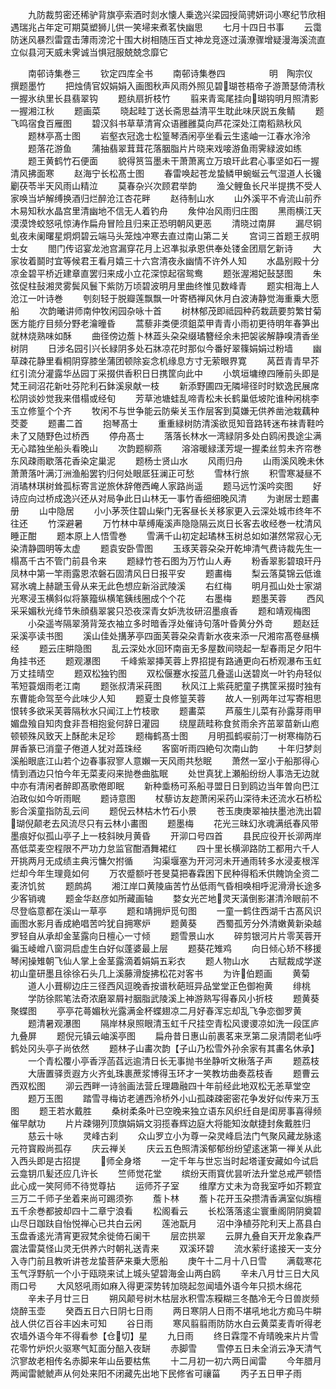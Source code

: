 <!-- { "loadSidebar": true } -->
　　九防裁剪密还稀驴背旗亭索酒时剡水懐人乗逸兴梁园授简骋妍词小寒纪节欣相遇瑞兆占年定可期莫塑狮儿供一笑埽来煮茗快幽思
　　七月十四日书事
　　云霭防迷风暴烈雷霆击薄雨滂沱十围大树相随压百丈神龙竞逐过潢潦骤增疑漫海溪流直立似县河天威未霁诚当惧冠服兢兢念靡它

　　南邨诗集巻三
　　钦定四库全书
　　南邨诗集巻四　　　　　明　陶宗仪　撰题墨竹
　　把烛倩官奴娟娟入画图秋声风雨外照见碧瑚苍梧帝子游萧瑟倚清秋一握氷纨里长县翡翠钩
　　题纨扇折枝竹
　　翦来青鸾尾挂向瑚钩明月照清影一握湘江秋
　　题画菜
　　晓起畦丁送长斋思益清平生耽此味厌説五矦鲭
　　题飞鸣宿食百雁图
　　碧汉斜书草草清宵众语雝雝莫向芦花深处江南稻熟秋风
　　题林亭髙士图
　　岩壑衣冠逸士松篁琴酒闲亭坐看云生逺岫一江春水泠泠
　　题落花游鱼
　　蒲抽翡翠茸茸花落胭脂片片晓来戏唼游鱼雨霁緑波如练
　　题王黄鹤竹石便面
　　貌得筼筜墨未干萧萧离立万琅玕此君心事坚如石一握清风拂面寒
　　赵海宁长松髙士图
　　春雷唤起苍龙蛰鳞甲蜿蜒云气湿道人长镵劚茯苓半天风雨山精泣
　　莫春杂兴次顾君举韵
　　渔父鲤鱼长尺半提携不受人家唤当垆解缚换酒归烂醉沧江杏花畔
　　赵待制山水
　　山外溪平不肻流山前乔木易知秋水晶宫里清幽地不信无人着钓舟
　　矦仲冶风雨归庄图
　　黑雨横江天漠漠馋蛟怒吼惊涛作扁舟冒险且归来正恐明朝风更恶
　　清晓过南屏
　　漏尽铜虬夜未阑曙星炯炯碧云端马头笼烛冲寒去直过南山第二关
　　宫词三首题王叔明士女
　　閤门传诏宴龙池宫漏穿花月上迟凖拟承恩供奉处镂金团扇乞新诗
　　大家妆着鬬时宜等候君王看月嬉三十六宫清夜永幽情不许外人知
　　水晶别殿十分凉金碧平桥近建章直罢归来成小立花深惊起宿鸳鸯
　　题张渥湘妃鼔瑟图
　　朱弦促柱鼔湘灵雾鬓风鬟下紫防万顷碧波明月里曲终惟见数峰青
　　题实相海上人沧江一叶诗巻
　　刳刻轻于脱瓣莲飘飘一叶寄栖禅风休月白波涛静觉海重乗大愿船
　　次韵曦讲师南仲牧闲园杂咏十首
　　树林郁茂即祗园种药栽蔬要剪繁甘菊医方能疗目频分野老瀹曈昏
　　蒿藜非类便须鉏菜甲青青小雨初更待明年春笋出就林烧熟味如酥
　　曲径傍边薝卜林蕋头朶朶缀璚簪经余未把袈裟解静嗅清香坐树阴
　　日涉名园引兴长緑阴多处石牀凉花时那似今番好翠篠娟娟过粉墙
　　幽草疎花静里看桐阴穿膝坐蒲团顿除妄念机缘息方寸无萦眼界寛
　　莴苣青青早芥红引流分灌露华丛园丁采掇供香积日日携筐向此中
　　小筑垣墉缭四陲前头即是梵王祠沼花新吐芬陀利石鉢溪泉献一枝
　　新添野圃四无隣埽径时时欵逸民展席松阴谈妙觉我来借榻或经旬
　　芳草池塘蛙乱啼青松未长鹤巢低坡陀谁种闲桃李玉立修篁个个齐
　　牧闲不与世争能云防柴关玉作层客到莫嫌无供养凿池栽藕种茭菱
　　题畵二首
　　抱琴髙士
　　重重緑树防清溪欲觅知音路转迷布袜青鞋吟未了又随野色过桥西
　　停舟髙士
　　落落长林水一湾緑阴多处白鸥闲畏途尘满无心踏独坐船头看晚山
　　次韵题柳燕
　　溶溶暖緑漾芳堤一握柔丝剪未齐帘巻东风疎雨歇落花香染定巢泥
　　题杨士贤山水
　　风雨归舟
　　山雨溪风晚未休萧萧落叶满汀洲渔船罢钓归何处眼厎狂澜正可愁
　　雪林行旅
　　积雪寒凝昼不消璚林琪树耸孤标寄言逆旅休辞倦西崦人家路尚遥
　　题马远竹溪吟奕图
　　好诗应向过桥成逸兴还从对局争此日山林无一事竹香细细晚风清
　　为谢居士题畵册
　　山中隐居
　　小小茅茨住碧山柴门无客昼长关移家更入云深处城市终年不往还
　　竹深避暑
　　万竹林中草缚庵溪声隐隐隔云岚日长客去收经巻一枕清风睡正酣
　　题本原上人悟雪巻
　　雪满千山初定起璚林玉树总如如湛然常寂心无染清静圆明等太虚
　　题袁安卧雪图
　　玉琢芙蓉朶朶开乾坤清气费诗裁先生一榻髙千古不管门前县令来
　　题緑竹苍石图为万竹山人寿
　　粉香翠影碧琅玕丹凤林中第一竿雨露恩浓磐石固清风日日报平安
　　题畵梅
　　梨云落莫锦云低谁冩氷魂上赫蹏玉骨从来无此色想应新浴武陵溪
　　右红梅
　　明月孤山处士家湖光寒浸玉横斜似将篆籀纵横笔銕线圈成个个花
　　右墨梅
　　题墨芙蓉
　　西风采采媚秋光绛节朱顔翡翠裳只恐夜深青女妒洗妆研沼墨痕香
　　题和靖观梅图
　　小朶遥岑隔翠漪背笼衣袖立多时暗香浮处催诗句落叶昏黄分外竒
　　题赵廷采溪亭读书图
　　溪山佳处搆茅亭四面芙蓉朶朶青新水夜来添一尺湘帘髙卷昼横经
　　题云庄畊隐图
　　乱云深处水回环南亩无多屋数间晓起一犁春雨足夕阳牛角挂书还
　　题观瀑图
　　千峰紫翠挿芙蓉上界招提有路通更向石桥观瀑布玉虹万丈挂晴空
　　题双松独钓图
　　双松偃蹇水挼蓝几叠遥山送碧岚一叶钓舟轻似苇短蓑烟雨老江南
　　题张叔清采莼图
　　秋风江上紫莼肥童子携筐采掇时独有东曹能命驾至今此味少人知
　　题夏士良修篁芙蓉
　　故人一别两年过写寄相思恨转多欲采芙蓉隔秋水只闻江上竹枝歌
　　题畵菜
　　芦菔生儿菜有孙露芽雨甲媚盘飱自知肉食非吾相抱瓮何辞日灌园
　　绕屋蔬畦称食贫雨余齐茁翠苗新山庖顿顿殊风致天上酥酡未足珍
　　题梅鹤髙士图
　　月明孤鹤唳前汀一树寒梅防石屏香篆已消童子倦道人犹对蕋珠经
　　客窗听雨四絶句次南山韵
　　十年归梦剡溪船眼底江山若个边春事寂寥人意嬾一天风雨共愁眠
　　萧然一室小于船那得心情到酒边只怕今年无菜麦闷来抛巻曲肱眠
　　处世真犹上瀬船纷纷人事浩无边就中亦有清闲者醉即髙歌倦即眠
　　新种埀杨可系船寻盟日日到鸥边当年曽向巴江泊政似如今听雨眠
　　题诗意图
　　杖藜访友趂萧闲采药山深待未还流水石桥松影合溪童指防乱云间
　　题倪云林枯木竹石小景
　　苍玉庚庚翠袖扶墨池洗出碧瑚倪颠老去风流尽只有云林小畵图
　　题墨梅
　　花光三昧幻氷魂满纸春风带墨痕好似孤山亭子上一枝斜映月黄昏
　　开泖口号四首
　　县民应役开长泖两岸髙低菜麦空程限不严功力怠监官酣酒舞裙红
　　四十里长横泖路防工都用六千人开挑两月无成绩主典污慵欠拊循
　　沟渠堰塞为开河河未开通雨转多水浸麦根浑烂却今年生理竟如何
　　万农蹙额吁苍旻莫把春霖困下民种得稻禾供餽饷全资二麦济饥贫
　　题鹧鸪
　　湘江岸口黄陵庙苦竹丛低雨气昏相唤相呼泥滑滑长途多少客销魂
　　题金华赵彦如所藏画轴
　　婺女光芒地灵天潢倒影湛清泠眼前不尽登临意都在溪山一草亭
　　题和靖拥炉觅句图
　　一童一鹤住西湖千古髙风识画图水影月香成絶唱苦吟犹自拥寒炉
　　题黄葵
　　西蜀孤芳分外清嫩黄新染越罗轻自从承却金茎露向日檀心一寸倾
　　题雪景山水
　　碎剪银河片片零芙蓉开徧玉崚嶒八窗洞启虚生白好似蓬婆最上层
　　题葵花雉鸡
　　向日倾心矫不移援琴闲操雉朝飞仙人掌上金茎露滴着娟娟五彩衣
　　题人物山水
　　古赋裁成学遂初山童研墨且徐徐石头几上溪藤滑旋拂松花对客书
　　为许伯题画
　　黄菊
　　道人小葺柳边庄三径西风逗晚香按谱秋葩班异品堂堂正色御袍黄
　　绯桃
　　学防徐熙笔法奇浓磨翠屑衬胭脂武陵溪上神游熟写得春风小折枝
　　题黄葵聚蝶图
　　亭亭花蕚媚秋光露满金杯蝶翅凉二月好春浑忘却乱飞争恋御罗黄
　　题清暑观瀑图
　　隔岸林泉照眼清玉虹千尺挂空青松风谡谡凉如洗一段匡庐九叠屏
　　题倪元镇云岫溪亭图
　　扁舟昔日惠山前裹茗来烹第二泉清閟老仙呼鹤处冈头亭子尚依然
　　题林子山畵次韵【子山乃松雪外孙余家有其畵名休承】
　　一个青松覆小亭香浮菡萏远逾清日长无事抛书坐静听文楸落子声
　　题荔枝
　　大唐置驿贡遐方火齐虬珠裹蔗浆博得玉环才一笑教坊曲奏荔枝香
　　题曹云西双松图
　　泖云西畔一诗翁画法营丘理趣融四十年前经此地双松无恙草堂空
　　题万玉图
　　踏雪寻梅访老逋西泠桥外小山孤疎疎密密花争发好似传来万玉图
　　题王若水戴胜
　　桑树柔条叶已空晚来独立语东风织纴自是闺房事喜得频催早献功
　　片片疎翎列顶旗娟娟文羽揽春辉边庭大将能知汝献捷封矦戴胜归
　　慈云十咏
　　灵峰古刹
　　众山罗立小为尊一朶灵峰启法门气聚风藏龙脉逺元符寳殿尚孤存
　　庆云禅关
　　庆云五色照清溪郁郁纷纷望逺迷第一禅关从此入西头即是古招提
　　师全身塔
　　一定千年与世忘当时起塔谨安藏如今试启云龛钥爪髪还应几许长
　　竺师觉花堂
　　缤纷天雨寳优昙听法升堂总戒严顿悟此心成一笑阿师不待觉尊拈
　　运师芥子室
　　维摩方丈未为竒我室呼如芥颗宜三万二千师子坐着来尚可踢须弥
　　薝卜林
　　薝卜花开玉朶攒清香满室似旃檀五千余巻都披却四十二章宁浪看
　　松阁看云
　　长松落落逺尘寰重阁阴阴奠碧山尽日跏趺自怡悦禅心已共白云闲
　　莲池翫月
　　沼中浄植芬陀利天上髙县白玉盘香逺光清宵更寂梵余徙倚石阑干
　　层峦拱翠
　　云屏九叠自天开龙象森严震法雷莫怪山灵无供养六时朝礼送青来
　　双溪环碧
　　流水萦纡逺接天一支分入寺门前且教听讲苍龙蛰菩萨来乗大愿船
　　庚午十二月十八日雪
　　满载寒花玉气浮野航一个小于瓯晓来试上城头望碧海金山两白鸥
　　辛未八月廿三日大风雨口号
　　大风怒吼雨如麻入得更深势转加晓起忽闻墙外语今年只损木绵花
　　辛未子月廿三日
　　朔风颠号树木枯层氷积雪冻糢糊三冬酷冷无今日兽炭频烧醉玉壶
　　癸酉五日六日阴七日雨
　　两日寒阴人日雨不堪吼地北方痴马牛畊战人供亿百谷丰凶未可知
　　谷日雨
　　寒风翦翦雨防防水白云黄菜麦青听得老农墙外语今年不得看参【仓切】星
　　九日雨
　　终日霖霪不肻晴晚来片片雪花零竹炉炽火驱寒气缸面分醅入夜缾
　　赤脚雪
　　雪停五日未全消云净天清气泬寥故老相传名赤脚来年山岳要枯焦
　　十二月初一初六两日闻雷
　　今年腊月两闻雷虩虩声从何处来阳不闭藏先出地下民修省可禳菑
　　丙子五日甲子雨
